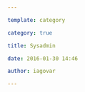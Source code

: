 ```yaml
---

template: category

category: true

title: Sysadmin

date: 2016-01-30 14:46

author: iagovar

---
```




